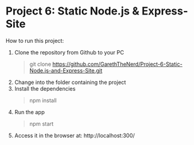 # Project 6: Static Node.js & Express-Site

How to run this project:

1. Clone the repository from Github to your PC
   > git clone https://github.com/GarethTheNerd/Project-6-Static-Node.js-and-Express-Site.git
2. Change into the folder containing the project
3. Install the dependencies
   > npm install
4. Run the app
   > npm start
5. Access it in the browser at: http://localhost:300/
